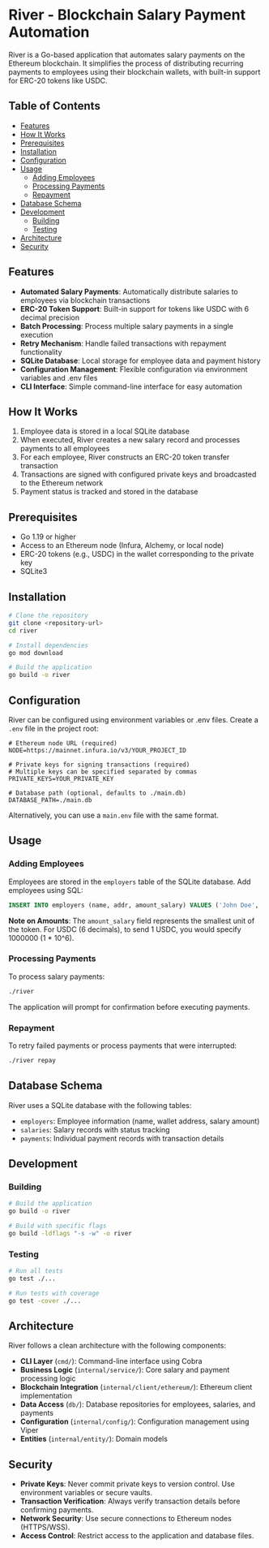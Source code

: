 # River - Blockchain Salary Payment Automation

River is a Go-based application that automates salary payments on the Ethereum blockchain. It simplifies the process of distributing recurring payments to employees using their blockchain wallets, with built-in support for ERC-20 tokens like USDC.

## Table of Contents

- [Features](#features)
- [How It Works](#how-it-works)
- [Prerequisites](#prerequisites)
- [Installation](#installation)
- [Configuration](#configuration)
- [Usage](#usage)
  - [Adding Employees](#adding-employees)
  - [Processing Payments](#processing-payments)
  - [Repayment](#repayment)
- [Database Schema](#database-schema)
- [Development](#development)
  - [Building](#building)
  - [Testing](#testing)
- [Architecture](#architecture)
- [Security](#security)

## Features

- **Automated Salary Payments**: Automatically distribute salaries to employees via blockchain transactions
- **ERC-20 Token Support**: Built-in support for tokens like USDC with 6 decimal precision
- **Batch Processing**: Process multiple salary payments in a single execution
- **Retry Mechanism**: Handle failed transactions with repayment functionality
- **SQLite Database**: Local storage for employee data and payment history
- **Configuration Management**: Flexible configuration via environment variables and .env files
- **CLI Interface**: Simple command-line interface for easy automation

## How It Works

1. Employee data is stored in a local SQLite database
2. When executed, River creates a new salary record and processes payments to all employees
3. For each employee, River constructs an ERC-20 token transfer transaction
4. Transactions are signed with configured private keys and broadcasted to the Ethereum network
5. Payment status is tracked and stored in the database

## Prerequisites

- Go 1.19 or higher
- Access to an Ethereum node (Infura, Alchemy, or local node)
- ERC-20 tokens (e.g., USDC) in the wallet corresponding to the private key
- SQLite3

## Installation

```bash
# Clone the repository
git clone <repository-url>
cd river

# Install dependencies
go mod download

# Build the application
go build -o river
```

## Configuration

River can be configured using environment variables or .env files. Create a `.env` file in the project root:

```env
# Ethereum node URL (required)
NODE=https://mainnet.infura.io/v3/YOUR_PROJECT_ID

# Private keys for signing transactions (required)
# Multiple keys can be specified separated by commas
PRIVATE_KEYS=YOUR_PRIVATE_KEY

# Database path (optional, defaults to ./main.db)
DATABASE_PATH=./main.db
```

Alternatively, you can use a `main.env` file with the same format.

## Usage

### Adding Employees

Employees are stored in the `employers` table of the SQLite database. Add employees using SQL:

```sql
INSERT INTO employers (name, addr, amount_salary) VALUES ('John Doe', '0xWalletAddress', 1000000);
```

**Note on Amounts**: The `amount_salary` field represents the smallest unit of the token. For USDC (6 decimals), to send 1 USDC, you would specify 1000000 (1 * 10^6).

### Processing Payments

To process salary payments:

```bash
./river
```

The application will prompt for confirmation before executing payments.

### Repayment

To retry failed payments or process payments that were interrupted:

```bash
./river repay
```

## Database Schema

River uses a SQLite database with the following tables:

- `employers`: Employee information (name, wallet address, salary amount)
- `salaries`: Salary records with status tracking
- `payments`: Individual payment records with transaction details

## Development

### Building

```bash
# Build the application
go build -o river

# Build with specific flags
go build -ldflags "-s -w" -o river
```

### Testing

```bash
# Run all tests
go test ./...

# Run tests with coverage
go test -cover ./...
```

## Architecture

River follows a clean architecture with the following components:

- **CLI Layer** (`cmd/`): Command-line interface using Cobra
- **Business Logic** (`internal/service/`): Core salary and payment processing logic
- **Blockchain Integration** (`internal/client/ethereum/`): Ethereum client implementation
- **Data Access** (`db/`): Database repositories for employees, salaries, and payments
- **Configuration** (`internal/config/`): Configuration management using Viper
- **Entities** (`internal/entity/`): Domain models

## Security

- **Private Keys**: Never commit private keys to version control. Use environment variables or secure vaults.
- **Transaction Verification**: Always verify transaction details before confirming payments.
- **Network Security**: Use secure connections to Ethereum nodes (HTTPS/WSS).
- **Access Control**: Restrict access to the application and database files.